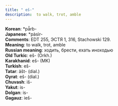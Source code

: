 ```yaml
---
title: " eš-"
description:  to walk, trot, amble
---
```


<strong>Korean</strong>:  *pā̆rb-<br>
<strong>Japanese</strong>:  *pàsìr-<br>
<strong>Comments</strong>:  EDT 255, ЭСТЯ 1, 316, Stachowski 129.<br>
<strong>Meaning</strong>:  to walk, trot, amble<br>
<strong>Russian meaning</strong>:  ходить, брести, ехать иноходью<br>
<strong>Old Turkic</strong>:  eš- (Orkh.)<br>
<strong>Karakhanid</strong>:  eš- (MK)<br>
<strong>Turkish</strong>:  eš-<br>
<strong>Tatar</strong>:  äšt- (dial.)<br>
<strong>Oyrat</strong>:  eš- (dial.)<br>
<strong>Chuvash</strong>:  iš-<br>
<strong>Yakut</strong>:  is-<br>
<strong>Dolgan</strong>:  is-<br>
<strong>Gagauz</strong>:  ieš-<br>


